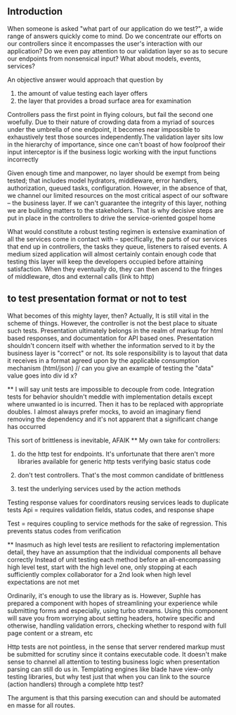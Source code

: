 ## Introduction
When someone is asked "what part of our application do we test?", a wide range of answers quickly come to mind. Do we concentrate our efforts on our controllers since it encompasses the user's interaction with our application? Do we even pay attention to our validation layer so as to secure our endpoints from nonsensical input? What about models, events, services?

An objective answer would approach that question by
1) the amount of value testing each layer offers
2) the layer that provides a broad surface area for examination

Controllers pass the first point in flying colours, but fail the second one woefully. Due to their nature of crowding data from a myriad of sources under the umbrella of one endpoint, it becomes near impossible to exhaustively test those sources independently.The validation layer sits low in the hierarchy of importance, since one can't boast of how foolproof their input interceptor is if the business logic working with the input functions incorrectly

Given enough time and manpower, no layer should be exempt from being tested; that includes model hydrators, middleware, error handlers, authorization, queued tasks, configuration. However, in the absence of that, we channel our limited resources on the most critical aspect of our software – the business layer. If we can't guarantee the integrity of this layer, nothing we are building matters to the stakeholders. That is why decisive steps are put in place in the controllers to drive the service-oriented gospel home

What would constitute a robust testing regimen is extensive examination of all the services come in contact with – specifically, the parts of our services that end up in controllers, the tasks they queue, listeners to raised events. A medium sized application will almost certainly contain enough code that testing this layer will keep the developers occupied before attaining satisfaction. When they eventually do, they can then ascend to the fringes of middleware, dtos and external calls (link to http)

## to test presentation format or not to test
What becomes of this mighty layer, then? Actually, It is still vital in the scheme of things. However, the controller is not the best place to situate such tests. Presentation ultimately belongs in the realm of markup for html based responses, and documentation for API based ones. Presentation shouldn't concern itself with whether the information served to it by the business layer is "correct" or not. Its sole responsibility is to layout that data it receives in a format agreed upon by the applicable consumption mechanism (html/json)
// can you give an example of testing the "data" value goes into div id x?

**
I will say unit tests are impossible to decouple from code. Integration tests for behavior shouldn't meddle with implementation details except where unwanted io is incurred. Then it has to be replaced with appropriate doubles. I almost always prefer mocks, to avoid an imaginary fiend removing the dependency and it's not apparent that a significant change has occurred

This sort of brittleness is inevitable, AFAIK
**
My own take for controllers:

1) do the http test for endpoints. It's unfortunate that there aren't more 
libraries available for generic http tests verifying basic status code

2) don't test controllers. That's the most common candidate of brittleness

3) test the underlying services used by the action methods

Testing response values for coordinators reusing services leads to duplicate tests
Api = requires validation fields, status codes, and response shape

Test = requires coupling to service methods for the sake of regression. 
This prevents status codes from verification

**
Inasmuch as high level tests are resilient to refactoring implementation detail, they have an assumption that the individual components all behave correctly
Instead of unit testing each method before an all-encompassing high level test, start with the high level one, only stopping at each sufficiently complex collaborator for a 2nd look when high level expectations are not met

Ordinarily, it's enough to use the library as is. However, Suphle has prepared a component with hopes of streamlining your experience while submitting forms and especially, using turbo streams. Using this component will save you from worrying about setting headers, hotwire specific and otherwise, handling validation errors, checking whether to respond with full page content or a stream, etc

Http tests are not pointless, in the sense that server rendered markup must be submitted for scrutiny since it contains executable code. It doesn't make sense to channel all attention to testing business logic when presentation parsing can still do us in. Templating engines like blade have view-only testing libraries, but why test just that when you can link to the source (action handlers) through a complete http test? 

The argument is that this parsing execution can and should be automated en 
masse for all routes. 